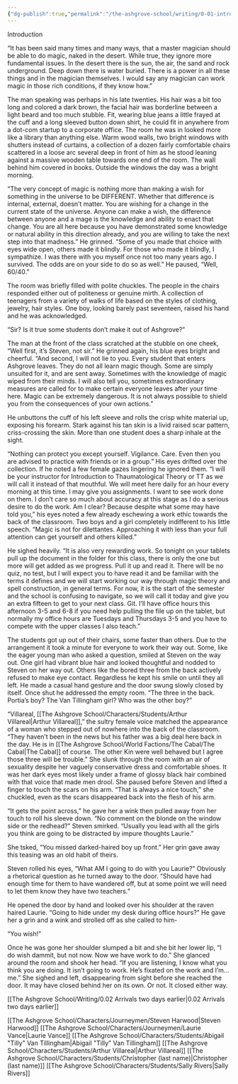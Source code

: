 ```yaml
---
{"dg-publish":true,"permalink":"/the-ashgrove-school/writing/0-01-introduction/"}
---
```


Introduction

“It has been said many times and many ways, that a master magician should be able to do magic, naked in the desert. While true, they ignore more fundamental issues. In the desert there is the sun, the air, the sand and rock underground. Deep down there is water buried. There is a power in all these things and in the magician themselves. I would say any magician can work magic in those rich conditions, if they know how.”

The man speaking was perhaps in his late twenties. His hair was a bit too long and colored a dark brown, the facial hair was borderline between a light beard and too much stubble. Fit, wearing blue jeans a little frayed at the cuff and a long sleeved button down shirt, he could fit in anywhere from a dot-com startup to a corporate office. The room he was in looked more like a library than anything else. Warm wood walls, two bright windows with shutters instead of curtains, a collection of a dozen fairly comfortable chairs scattered in a loose arc several deep in front of him as he stood leaning against a massive wooden table towards one end of the room. The wall behind him covered in books. Outside the windows the day was a bright morning. 

“The very concept of magic is nothing more than making a wish for something in the universe to be DIFFERENT. Whether that difference is internal, external, doesn’t matter. You are wishing for a change in the current state of the universe. Anyone can make a wish, the difference between anyone and a mage is the knowledge and ability to enact that change. You are all here because you have demonstrated some knowledge or natural ability in this direction already, and you are willing to take the next step into that madness.” He grinned. “Some of you made that choice with eyes wide open, others made it blindly. For those who made it blindly, I sympathize. I was there with you myself once not too many years ago. I survived. The odds are on your side to do so as well.” He paused, “Well, 60/40.”

The room was briefly filled with polite chuckles. The people in the chairs responded either out of politeness or genuine mirth. A collection of teenagers from a variety of walks of life based on the styles of clothing, jewelry, hair styles. One boy, looking barely past seventeen, raised his hand and he was acknowledged.

“Sir? Is it true some students don’t make it out of Ashgrove?”

The man at the front of the class scratched at the stubble on one cheek, “Well first, it’s Steven, not sir.” He grinned again, his blue eyes bright and cheerful. “And second, I will not lie to you. Every student that enters Ashgrove leaves. They do not all learn magic though. Some are simply unsuited for it, and are sent away. Sometimes with the knowledge of magic wiped from their minds. I will also tell you, sometimes extraordinary measures are called for to make certain everyone leaves after your time here. Magic can be extremely dangerous. It is not always possible to shield you from the consequences of your own actions.”

He unbuttons the cuff of his left sleeve and rolls the crisp white material up, exposing his forearm. Stark against his tan skin is a livid raised scar pattern, criss-crossing the skin. More than one student does a sharp inhale at the sight.

“Nothing can protect you except yourself. Vigilance. Care. Even then you are advised to practice with friends or in a group.” His eyes drifted over the collection. If he noted a few female gazes lingering he ignored them. “I will be your instructor for Introduction to Thaumatological Theory or TT as we will call it instead of that mouthful. We will meet here daily for an hour every morning at this time. I may give you assignments. I want to see work done on them. I don’t care so much about accuracy at this stage as I do a serious desire to do the work. Am I clear? Because despite what some may have told you,” his eyes noted a few already eschewing a work ethic towards the back of the classroom. Two boys and a girl completely indifferent to his little speech. “Magic is not for dilettantes. Approaching it with less than your full attention can get yourself and others killed.” 

He sighed heavily. “It is also very rewarding work. So tonight on your tablets pull up the document in the folder for this class, there is only the one but more will get added as we progress. Pull it up and read it. There will be no quiz, no test, but I will expect you to have read it and be familiar with the terms it defines and we will start working our way through magic theory and spell construction, in general terms. For now, it is the start of the semester and the school is confusing to navigate, so we will call it today and give you an extra fifteen to get to your next class. Git. I’ll have office hours this afternoon 3-5 and 6-8 if you need help pulling the file up on the tablet, but normally my office hours are Tuesdays and Thursdays 3-5 and you have to compete with the upper classes I also teach.”

The students got up out of their chairs, some faster than others. Due to the arrangement it took a minute for everyone to work their way out. Some, like the eager young man who asked a question, smiled at Steven on the way out. One girl had vibrant blue hair and looked thoughtful and nodded to Steven on her way out. Others like the bored three from the back actively refused to make eye contact. Regardless he kept his smile on until they all left. He made a casual hand gesture and the door swung slowly closed by itself. Once shut he addressed the empty room. “The three in the back. Portia’s boy? The Van Tillingham girl? Who was the other boy?”

“Villareal, [[The Ashgrove School/Characters/Students/Arthur Villareal\|Arthur Villareal]],” the sultry female voice matched the appearance of a woman who stepped out of nowhere into the back of the classroom. “They haven’t been in the news but his father was a big deal here back in the day. He is in [[The Ashgrove School/World Factions/The Cabal/The Cabal\|The Cabal]] of course. The other Kin were well behaved but I agree those three will be trouble.” She slunk through the room with an air of sexuality despite her vaguely conservative dress and comfortable shoes. It was her dark eyes most likely under a frame of glossy black hair combined with that voice that made men drool. She paused before Steven and lifted a finger to touch the scars on his arm. “That is always a nice touch,” she chuckled, even as the scars disappeared back into the flesh of his arm. 

“It gets the point across,” he gave her a wink then pulled away from her touch to roll his sleeve down. “No comment on the blonde on the window side or the redhead?” Steven smirked. “Usually you lead with all the girls you think are going to be distracted by impure thoughts Laurie.”

She tsked, “You missed darked-haired boy up front.” Her grin gave away this teasing was an old habit of theirs. 

Steven rolled his eyes, “What AM I going to do with you Laurie?” Obviously a rhetorical question as he turned away to the door. “Should have had enough time for them to have wandered off, but at some point we will need to let them know they have two teachers.”

He opened the door by hand and looked over his shoulder at the raven haired Laurie. “Going to hide under my desk during office hours?” He gave her a grin and a wink and strolled off as she called to him-

“You wish!”

Once he was gone her shoulder slumped a bit and she bit her lower lip, “I do wish dammit, but not now. Now we have work to do.” She glanced around the room and shook her head. “If you are listening, I know what you think you are doing. It isn’t going to work. He’s fixated on the work and I’m… me.” She sighed and left, disappearing from sight before she reached the door. It may have closed behind her on its own. Or not. It closed either way.

[[The Ashgrove School/Writing/0.02 Arrivals two days earlier\|0.02 Arrivals two days earlier]]

[[The Ashgrove School/Characters/Journeymen/Steven Harwood\|Steven Harwood]]
[[The Ashgrove School/Characters/Journeymen/Laurie Vance\|Laurie Vance]]
[[The Ashgrove School/Characters/Students/Abigail "Tilly" Van Tillingham\|Abigail "Tilly" Van Tillingham]]
[[The Ashgrove School/Characters/Students/Arthur Villareal\|Arthur Villareal]]
[[The Ashgrove School/Characters/Students/Christopher (last name)\|Christopher (last name)]]
[[The Ashgrove School/Characters/Students/Sally Rivers\|Sally Rivers]]

